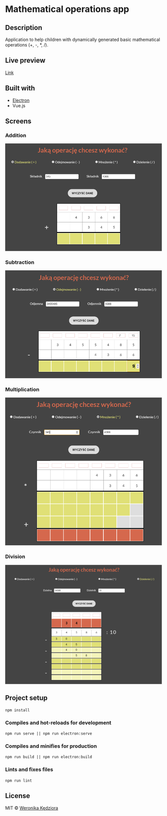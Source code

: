 # Mathematical operations app

## Description
Application to help children with dynamically generated basic mathematical operations (+, -, *, /).

## Live preview
[Link](https://basic-math-operations.netlify.com/)

## Built with
- [Electron](https://electronjs.org/)
- Vue.js

## Screens
### Addition
![Example addition operation](public/images/addition.PNG)

### Subtraction
![Example subtraction operation](public/images/subtraction.PNG)

### Multiplication
![Example multiplication operation](public/images/multiplication.PNG)

### Division
![Example division operation](public/images/division.PNG)

## Project setup
```
npm install
```

### Compiles and hot-reloads for development
```
npm run serve || npm run electron:serve
```

### Compiles and minifies for production
```
npm run build || npm run electron:build
```

### Lints and fixes files
```
npm run lint
```

## License
MIT © [Weronika Kędziora](https://github.com/Hobbytowo)
